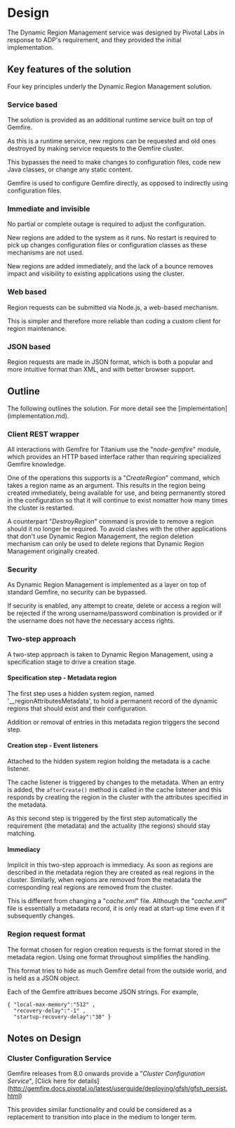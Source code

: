 # Design
The Dynamic Region Management service was designed by Pivotal Labs in response
to ADP's requirement, and they provided the initial implementation.

## Key features of the solution
Four key principles underly the Dynamic Region Management solution.

### Service based
The solution is provided as an additional runtime service built on top of Gemfire.

As this is a runtime service, new regions can be requested and old ones destroyed
by making service requests to the Gemfire cluster.

This bypasses the need to make changes to configuration files, code new Java
classes, or change any static content.

Gemfire is used to configure Gemfire directly, as opposed to indirectly using
configuration files. 

### Immediate and invisible
No partial or complete outage is required to adjust the configuration.

New regions are added to the system as it runs. No restart is required to
pick up changes configuration files or configuration classes as these
mechanisms are not used.

New regions are added immediately, and the lack of a bounce removes impact
and visibility to existing applications using the cluster.

### Web based
Region requests can be submitted via Node.js, a web-based mechanism.

This is simpler and therefore more reliable than coding a custom client
for region maintenance.

### JSON based
Region requests are made in JSON format, which is both a popular and
more intuitive format than XML, and with better browser support.

## Outline
The following outlines the solution. For more detail see the [implementation] (implementation.md).

### Client REST wrapper
All interactions with Gemfire for Titanium use the "*node-gemfire*" module, which provides
an HTTP based interface rather than requiring specialized Gemfire knowledge.

One of the operations this supports is a "*CreateRegion*" command, which takes a region
name as an argument. This results in the region being created immediately, being available
for use, and being permanently stored in the configuration so that it will continue to
exist nomatter how many times the cluster is restarted. 

A counterpart "*DestroyRegion*" command is provide to remove a region should it no longer
be required. To avoid clashes with the other applications that don't use Dynamic Region Management,
the region deletion mechanism can only be used to delete regions that Dynamic Region
Management originally created.

### Security
As Dynamic Region Management is implemented as a layer on top of standard Gemfire,
no security can be bypassed.

If security is enabled, any attempt to create, delete or access a region will be
rejected if the wrong username/password combination is provided or if the username
does not have the necessary access rights.

### Two-step approach
A two-step approach is taken to Dynamic Region Management, using a specification stage
to drive a creation stage.

#### Specification step - Metadata region
The first step uses a hidden system region, named '__regionAttributesMetadata', to
hold a permanent record of the dynamic regions that should exist and their
configuration.

Addition or removal of entries in this metadata region triggers the second
step.

#### Creation step - Event listeners
Attached to the hidden system region holding the metadata is a cache listener.

The cache listener is triggered by changes to the metadata. When an entry
is added, the `afterCreate()` method is called in the cache listener and
this responds by creating the region in the cluster with the attributes
specified in the metadata.

As this second step is triggered by the first step automatically the
requirement (the metadata) and the actuality (the regions) should stay
matching.

#### Immediacy
Implicit in this two-step approach is immediacy. As soon as regions are
described in the metadata region they are created as real regions in
the cluster. Similarly, when regions are removed from the metadata
the corresponding real regions are removed from the cluster.

This is different from changing a "*cache.xml*" file. Although the
"*cache.xml*" file is essentially a metadata record, it is only
read at start-up time even if it subsequently changes.

### Region request format
The format chosen for region creation requests is the format stored
in the metadata region. Using one format throughout simplifies the
handling.

This format tries to hide as much Gemfire detail from the outside world,
and is held as a JSON object.

Each of the Gemfire attribues become JSON strings. For example,

```
{ "local-max-memory":"512" ,
  "recovery-delay":"-1" ,
  "startup-recovery-delay":"30" }
```

## Notes on Design

### Cluster Configuration Service
Gemfire releases from 8.0 onwards provide a "*Cluster Configuration Service*",
[Click here for details] (http://gemfire.docs.pivotal.io/latest/userguide/deploying/gfsh/gfsh_persist.html)

This provides similar functionality and could be considered as a replacement to
transition into place in the medium to longer term.